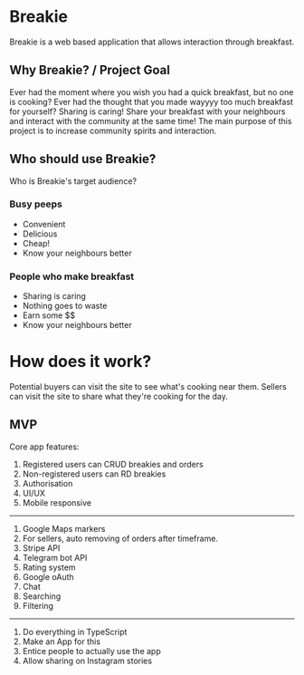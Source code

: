 # Breakie

Breakie is a web based application that allows interaction through breakfast.

## Why Breakie? / Project Goal
Ever had the moment where you wish you had a quick breakfast, but no one is cooking?
Ever had the thought that you made wayyyy too much breakfast for yourself?
Sharing is caring! Share your breakfast with your neighbours and interact with the community at the same time! The main purpose of this project is to increase community spirits and interaction.

## Who should use Breakie? 
Who is Breakie's target audience?
### Busy peeps
+ Convenient
+ Delicious
+ Cheap!
+ Know your neighbours better

### People who make breakfast
+ Sharing is caring
+ Nothing goes to waste
+ Earn some $$
+ Know your neighbours better

# How does it work?
Potential buyers can visit the site to see what's cooking near them.
Sellers can visit the site to share what they're cooking for the day.

## MVP
Core app features:
1. Registered users can CRUD breakies and orders
2. Non-registered users can RD breakies
3. Authorisation
4. UI/UX
5. Mobile responsive

---- 
1. Google Maps markers
2. For sellers, auto removing of orders after timeframe.
3. Stripe API
4. Telegram bot API
5. Rating system
6. Google oAuth
7. Chat
8. Searching
9. Filtering

----
1. Do everything in TypeScript
2. Make an App for this 
3. Entice people to actually use the app
4. Allow sharing on Instagram stories